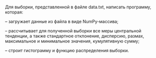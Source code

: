 Для выборки, представленной в файле data.txt, написать программу, которая:

– загружает данные из файла в виде NumPy-массива;

– рассчитывает для полученной выборки все меры центральной тенденции, а также стандартное отклонение, дисперсию, размах, максимальное и минимальное значения, кумулятивную сумму;

– строит гистограмму и функцию распределения выборки.
